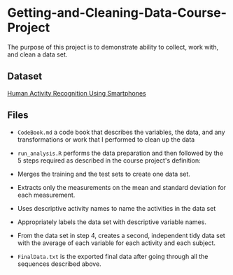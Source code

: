 # Getting-and-Cleaning-Data-Course-Project

The purpose of this project is to demonstrate ability to collect, work with, and clean a data set.

## Dataset

[Human Activity Recognition Using Smartphones](http://archive.ics.uci.edu/ml/datasets/Human+Activity+Recognition+Using+Smartphones)

## Files

-   `CodeBook.md` a code book that describes the variables, the data, and any transformations or work that I performed to clean up the data

-   `run_analysis.R` performs the data preparation and then followed by the 5 steps required as described in the course project's definition:

-   Merges the training and the test sets to create one data set.

-   Extracts only the measurements on the mean and standard deviation for each measurement.

-   Uses descriptive activity names to name the activities in the data set

-   Appropriately labels the data set with descriptive variable names.

-   From the data set in step 4, creates a second, independent tidy data set with the average of each variable for each activity and each subject.

-   `FinalData.txt` is the exported final data after going through all the sequences described above.
